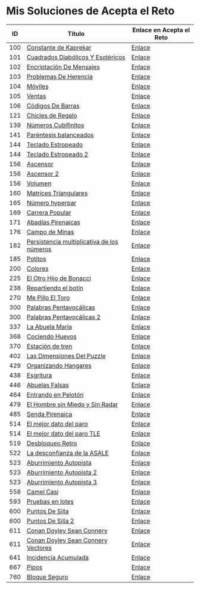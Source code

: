 # Mis Soluciones de Acepta el Reto

| **ID** | **Título**                                                | **Enlace en Acepta el Reto**                               |
|--------|-----------------------------------------------------------|-----------------------------------------------------------|
| 100    | [Constante de Kaprekar](src/aceptaelreto/ConstanteDeKaprekar_100.java)    | [Enlace](https://aceptaelreto.com/problem/statement.php?id=100)    |
| 101    | [Cuadrados Diabólicos Y Esotéricos](src/aceptaelreto/CuadradosDiabolicosYEsotericos_101.java)   | [Enlace](https://aceptaelreto.com/problem/statement.php?id=101)   |
| 102    | [Encriptación De Mensajes](src/aceptaelreto/EncriptacionDeMensajes_102.java)    | [Enlace](https://aceptaelreto.com/problem/statement.php?id=102)    |
| 103    | [Problemas De Herencia](src/aceptaelreto/ProblemasDeHerencia_103.java)   | [Enlace](https://aceptaelreto.com/problem/statement.php?id=103)   |
| 104    | [Móviles](src/aceptaelreto/Moviles_104.java)   | [Enlace](https://aceptaelreto.com/problem/statement.php?id=104)   |
| 105    | [Ventas](src/aceptaelreto/Ventas_105.java)    | [Enlace](https://aceptaelreto.com/problem/statement.php?id=105)   |
| 106    | [Códigos De Barras](src/aceptaelreto/CodigosDeBarras_106.java)   | [Enlace](https://aceptaelreto.com/problem/statement.php?id=106)  |
| 121    | [Chicles de Regalo](src/aceptaelreto/ChiclesDeRegalo_121.java)   | [Enlace](https://aceptaelreto.com/problem/statement.php?id=121)   |
| 139    | [Números Cubifinitos](src/aceptaelreto/NumerosCubifinitos_139.java)    | [Enlace](https://aceptaelreto.com/problem/statement.php?id=139)  |
| 141    | [Paréntesis balanceados](src/aceptaelreto/ParentesisBalanceados_141.java)    | [Enlace](https://aceptaelreto.com/problem/statement.php?id=141)  |
| 144    | [Teclado Estropeado](src/aceptaelreto/TecladoEstropeado_144.java)    | [Enlace](https://aceptaelreto.com/problem/statement.php?id=144)  |
| 144    | [Teclado Estropeado 2](src/aceptaelreto/TecladoEstropeado2_144.java)    | [Enlace](https://aceptaelreto.com/problem/statement.php?id=144)  |
| 156    | [Ascensor](src/aceptaelreto/Ascensor_156.java)    | [Enlace](https://aceptaelreto.com/problem/statement.php?id=156)   |
| 156    | [Ascensor 2](src/aceptaelreto/Ascensor2_156.java)   | [Enlace](https://aceptaelreto.com/problem/statement.php?id=156)   |
| 156    | [Volumen](src/aceptaelreto/Volumen_156.java)    | [Enlace](https://aceptaelreto.com/problem/statement.php?id=156)   |
| 160    | [Matrices Triangulares](src/aceptaelreto/MatricesTriangulares_160.java)   | [Enlace](https://aceptaelreto.com/problem/statement.php?id=160)   |
| 165    | [Número hyperpar](src/aceptaelreto/NumeroHyperpar_165.java)   | [Enlace](https://aceptaelreto.com/problem/statement.php?id=165)   |
| 169    | [Carrera Popular](src/aceptaelreto/CarreraPopular_169.java)   | [Enlace](https://aceptaelreto.com/problem/statement.php?id=169)   |
| 171    | [Abadías Pirenaicas](src/aceptaelreto/AbadiasPirenaicas_171.java)    | [Enlace](https://aceptaelreto.com/problem/statement.php?id=171)  |
| 176    | [Campo de Minas](src/aceptaelreto/CampoDeMinas_176.java)    | [Enlace](https://aceptaelreto.com/problem/statement.php?id=176)  |
| 182    | [Persistencia multiplicativa de los números](src/aceptaelreto/PersistenciaMultiplicativaNumeros_182.java)   | [Enlace](https://aceptaelreto.com/problem/statement.php?id=182)  |
| 185    | [Potitos](src/aceptaelreto/Potitos_185.java)    | [Enlace](https://aceptaelreto.com/problem/statement.php?id=185)  |
| 200    | [Colores](src/aceptaelreto/Colores_200.java)    | [Enlace](https://aceptaelreto.com/problem/statement.php?id=200)  |
| 225    | [El Otro Hijo de Bonacci](src/aceptaelreto/ElOtroHijoDeBonacci_225.java)    | [Enlace](https://aceptaelreto.com/problem/statement.php?id=225)  |
| 238    | [Repartiendo el botín](src/aceptaelreto/RepartiendoElBotin_238.java)   | [Enlace](https://aceptaelreto.com/problem/statement.php?id=238)  |
| 270    | [Me Pillo El Toro](src/aceptaelreto/MePilloElToro_270.java)    | [Enlace](https://aceptaelreto.com/problem/statement.php?id=270)  |
| 300    | [Palabras Pentavocálicas](src/aceptaelreto/PalabrasPentavocalicas_300.java)   | [Enlace](https://aceptaelreto.com/problem/statement.php?id=300)  |
| 300    | [Palabras Pentavocálicas 2](src/aceptaelreto/PalabrasPentavocalicas2_300.java)   | [Enlace](https://aceptaelreto.com/problem/statement.php?id=300)  |
| 337    | [La Abuela María](src/aceptaelreto/LaAbuelaMaria_337.java)    | [Enlace](https://aceptaelreto.com/problem/statement.php?id=337)  |
| 368    | [Cociendo Huevos](src/aceptaelreto/CociendoHuevos_368.java)   | [Enlace](https://aceptaelreto.com/problem/statement.php?id=368)  |
| 370    | [Estación de tren](src/aceptaelreto/EstacionDeTren_370.java)    | [Enlace](https://aceptaelreto.com/problem/statement.php?id=370)  |
| 402    | [Las Dimensiones Del Puzzle](src/aceptaelreto/LasDimensionesDelPuzzle_402.java)   | [Enlace](https://aceptaelreto.com/problem/statement.php?id=402)  |
| 429    | [Organizando Hangares](src/aceptaelreto/OrganizandoHangares_429.java)   | [Enlace](https://aceptaelreto.com/problem/statement.php?id=429)  |
| 438    | [Esgritura](src/aceptaelreto/Esgritura_438.java)    | [Enlace](https://aceptaelreto.com/problem/statement.php?id=438)  |
| 446    | [Abuelas Falsas](src/aceptaelreto/AbuelasFalsas_446.java)   | [Enlace](https://aceptaelreto.com/problem/statement.php?id=446)  |
| 464    | [Entrando en Pelotón](src/aceptaelreto/EntrandoEnPeloton_464.java)   | [Enlace](https://aceptaelreto.com/problem/statement.php?id=464)  |
| 479    | [El Hombre sin Miedo y Sin Radar](src/aceptaelreto/ElHombreSinMiedoYSinRadar_479.java)    | [Enlace](https://aceptaelreto.com/problem/statement.php?id=479)  |
| 485    | [Senda Pirenaica](src/aceptaelreto/SendaPirenaica_485.java)    | [Enlace](https://aceptaelreto.com/problem/statement.php?id=485)  |
| 514    | [El mejor dato del paro](src/aceptaelreto/ElMejorDatoDelParo_514.java)   | [Enlace](https://aceptaelreto.com/problem/statement.php?id=514)  |
| 514    | [El mejor dato del paro TLE](src/aceptaelreto/ElMejorDatoDelParoTLE_514.java)   | [Enlace](https://aceptaelreto.com/problem/statement.php?id=514)  |
| 519    | [Desbloqueo Retro](src/aceptaelreto/DesbloqueoRetro_519.java)    | [Enlace](https://aceptaelreto.com/problem/statement.php?id=519)  |
| 522    | [La desconfianza de la ASALE](src/aceptaelreto/DesconfianzaASALE_522.java)   | [Enlace](https://aceptaelreto.com/problem/statement.php?id=522)  |
| 523    | [Aburrimiento Autopista](src/aceptaelreto/AburrimientoAutopista_523.java)   | [Enlace](https://aceptaelreto.com/problem/statement.php?id=523)  |
| 523    | [Aburrimiento Autopista 2](src/aceptaelreto/AburrimientoAutopista2_523.java)   | [Enlace](https://aceptaelreto.com/problem/statement.php?id=523)  |
| 523    | [Aburrimiento Autopista 3](src/aceptaelreto/AburrimientoAutopista3_523.java)   | [Enlace](https://aceptaelreto.com/problem/statement.php?id=523)  |
| 558    | [Camel Casi](src/aceptaelreto/CamelCasi_558.java)   | [Enlace](https://aceptaelreto.com/problem/statement.php?id=558)  |
| 593    | [Pruebas en lotes](src/aceptaelreto/PruebasPorLotes_593.java)    | [Enlace](https://aceptaelreto.com/problem/statement.php?id=593)  |
| 600    | [Puntos De Silla](src/aceptaelreto/PuntosDeSilla_600.java)    | [Enlace](https://aceptaelreto.com/problem/statement.php?id=600)  |
| 600    | [Puntos De Silla 2](src/aceptaelreto/PuntosDeSilla2_600.java)   | [Enlace](https://aceptaelreto.com/problem/statement.php?id=600)  |
| 611    | [Conan Doyley Sean Connery](src/aceptaelreto/ConanDoyleySeanConnery_611.java)   | [Enlace](https://aceptaelreto.com/problem/statement.php?id=611)  |
| 611    | [Conan Doyley Sean Connery Vectores](src/aceptaelreto/ConanDoyleySeanConneryVectores_611.java)   | [Enlace](https://aceptaelreto.com/problem/statement.php?id=611)  |
| 641    | [Incidencia Acumulada](src/aceptaelreto/IncidenteDhahran_641.java)   | [Enlace](https://aceptaelreto.com/problem/statement.php?id=641)  |
| 667    | [Pipos](src/aceptaelreto/Pipos_667.java)   | [Enlace](https://aceptaelreto.com/problem/statement.php?id=667)  |
| 760    | [Bloque Seguro](src/aceptaelreto/BloqueSeguro_760.java)    | [Enlace](https://aceptaelreto.com/problem/statement.php?id=760)  |

